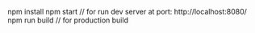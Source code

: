 npm install 
npm start // for run dev server at port: http://localhost:8080/
npm run build // for production build